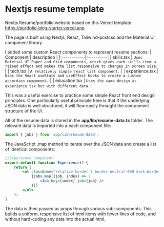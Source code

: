 # Nextjs resume template

Nextjs Resume/portfolio website based on this Vercel template
https://portfolio-blog-starter.vercel.app.

The page is built using Nextjs, React, Tailwind-postcss and the Material UI component library.

I added some custom React components to represent resume sections:
| Component | description |
|:------------|:----------|
| skills.tsx | `Uses Material UI Paper and Grid components, which gives each skills item a raised effect and makes the list responsive to changes in screen size.` |
| tech.tsx   | `A relatively simple react list component.` |
| experience.tsx    | `Uses the React useState and useEffect hooks to create a custom accordion component.` |
| education.tsx      | `Uses the same design as experience.tsx but with different data.`|

This was a useful exercise to practice some simple React front end design principles. One particularly useful principle here is that if the underlying JSON data is well structured, it will flow easily throught the compoment structure of the UI.

All of the resume data is stored in the **app/lib/resume-data.ts** folder. The relevant data is imported into a each component file:

```jsx
import { jobs } from 'app/lib/resume-data';
```

The JavaScript .map method to iterate over the JSON data and create a list of identical components:

```jsx
//Experience component
export default function Experience() {
    return (
        <ol className="relative border-l border-neutral-600 dark:border-neutral-400">
            {jobs.map((job, index) => (
                <Job key={index} job={job} />
            ))}
        </ol>
    );
}
```

The data is then passed as props through various sub-components. This builds a uniform, responsive list of html items with fewer lines of code, and without hard-coding any data into the actual html.